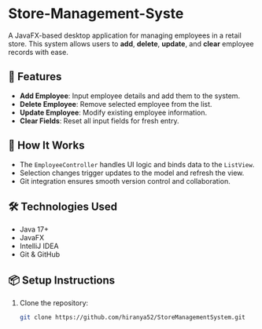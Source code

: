 # Store-Management-Syste

A JavaFX-based desktop application for managing employees in a retail store. This system allows users to **add**, **delete**, **update**, and **clear** employee records with ease.

## 🚀 Features

- **Add Employee**: Input employee details and add them to the system.
- **Delete Employee**: Remove selected employee from the list.
- **Update Employee**: Modify existing employee information.
- **Clear Fields**: Reset all input fields for fresh entry.

## 🧠 How It Works

- The `EmployeeController` handles UI logic and binds data to the `ListView`.
- Selection changes trigger updates to the model and refresh the view.
- Git integration ensures smooth version control and collaboration.

## 🛠️ Technologies Used

- Java 17+
- JavaFX
- IntelliJ IDEA
- Git & GitHub

## 📦 Setup Instructions

1. Clone the repository:
   ```bash
   git clone https://github.com/hiranya52/StoreManagementSystem.git
